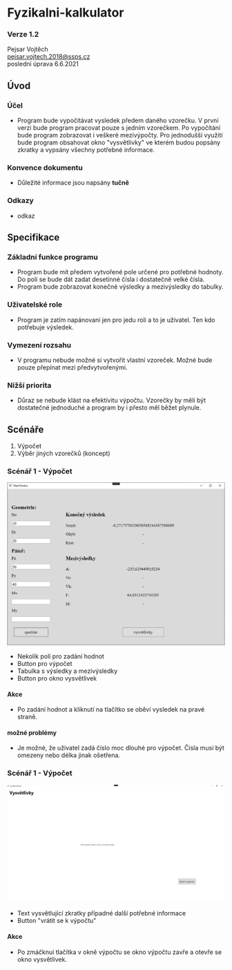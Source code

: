 # Fyzikalni-kalkulator

### Verze 1.2

Pejsar Vojtěch  
pejsar.vojtech.2018@ssps.cz  
poslední úprava 6.6.2021

## Úvod
### Účel
- Program bude vypočítávat vysledek předem daného vzorečku. V první verzi bude program pracovat pouze s jedním vzorečkem. Po vypočítání bude program zobrazovat i veškeré mezivýpočty. Pro jednodušší využití bude program obsahovat okno "vysvětlivky" ve kterém budou popsány zkratky a vypsány všechny potřebné informace.
### Konvence dokumentu
- Důležité informace jsou napsány **tučně**
### Odkazy 
- odkaz
## Specifikace
### Základní funkce programu
- Program bude mít předem vytvořené pole určené pro potřebné hodnoty. Do polí se bude dát zadat desetinné čísla i dostatečně velké čísla.
- Program bude zobrazovat konečné výsledky a mezivýsledky do tabulky.
### Uživatelské role 
- Program je zatím napánovaní jen pro jedu roli a to je uživatel. Ten kdo potřebuje výsledek.
### Vymezení rozsahu
- V programu nebude možné si vytvořit vlastní vzoreček. Možné bude pouze přepínat mezi předvytvořenými.
### Nižší priorita
- Důraz se nebude klást na efektivitu výpočtu. Vzorečky by měli být dostatečné jednoduché a program by i přesto měl běžet plynule.
## Scénáře
1. Výpočet
2. Výběr jiných vzorečků (koncept)
### Scénář 1 - Výpočet
![Výpočet okno](/dokumentace/images_dokumentace/vypocetwindow.png)
- Nekolik polí pro zadání hodnot
- Button pro výpočet
- Tabulka s výsledky a mezivýsledky
- Button pro okno vysvětlivek
#### Akce
- Po zadání hodnot a kliknutí na tlačítko se oběví vysledek na pravé straně.
#### možné problémy 
- Je možné, že uživatel zadá číslo moc dlouhé pro výpočet. Čísla musí být omezeny nebo délka jinak ošetřena.
### Scénář 1 - Výpočet
![Výpočet okno](/dokumentace/images_dokumentace/vysvetlivkywindow.png)
- Text vysvětlující zkratky případné další potřebné informace
- Button "vrátit se k výpočtu"
#### Akce
- Po zmáčknuí tlačítka v okně výpočtu se okno výpočtu zavře a otevře se okno vysvětlivek.
